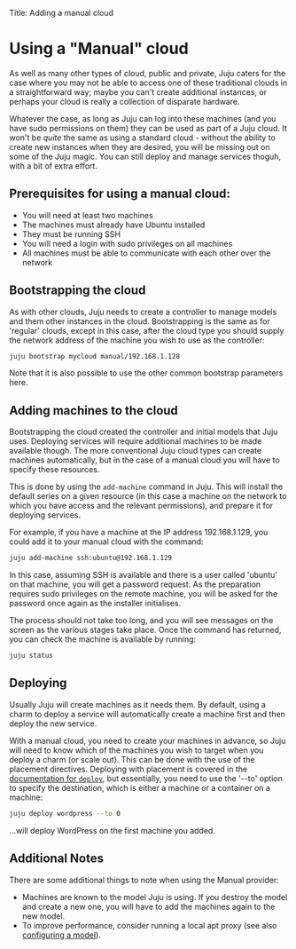 Title: Adding a manual cloud

# Using a "Manual" cloud

As well as many other types of cloud, public and private, Juju caters for the 
case where you may not be able to access one of these traditional clouds in a 
straightforward way; maybe you can't create additional instances, or perhaps 
your cloud is really a collection of disparate hardware.

Whatever the case, as long as Juju can log into these machines (and you have 
sudo permissions on them) they can be used as part of a Juju cloud. It won't
be _quite_ the same as using a standard cloud - without the ability to create
new instances when they are desired, you will be missing out on some of the 
Juju magic. You can still deploy and manage services thoguh, with a bit of extra
effort.

## Prerequisites for using a manual cloud:

  - You will need at least two machines
  - The machines must already have Ubuntu installed
  - They must be running SSH
  - You will need a login with sudo privileges on all machines
  - All machines must be able to communicate with each other over the network

## Bootstrapping the cloud

As with other clouds, Juju needs to create a controller to manage models and 
them other instances in the cloud. Bootstrapping is the same as for 'regular' 
clouds, except in this case, after the cloud type you should supply the network 
address of the machine you wish to use as the controller:

```bash
juju bootstrap mycloud manual/192.168.1.128
```

Note that it is also possible to use the other common bootstrap parameters here.

## Adding machines to the cloud

Bootstrapping the cloud created the controller and initial models that Juju
uses. Deploying services will require additional machines to be made available
though. The more conventional Juju cloud types can create machines
automatically, but in the case of a manual cloud you will have to specify these
resources.

This is done by using the `add-machine` command in Juju. This will install the 
default series on a given resource (in this case a machine on the network to
which you have access and the relevant permissions), and prepare it for
deploying services.

For example, if you have a machine at the IP address 192.168.1.129, you could 
add it to your manual cloud with the command:

```bash
juju add-machine ssh:ubuntu@192.168.1.129
```

In this case, assuming SSH is available and there is a user called 'ubuntu' on
that machine, you will get a password request. As the preparation requires
sudo privileges on the remote machine, you will be asked for the password once
again as the installer initialises.

The process should not take too long, and you will see messages on the screen as
the various stages take place. Once the command has returned, you can check 
the machine is available by running:

```bash
juju status
```

## Deploying 

Usually Juju will create machines as it needs them. By default, using a charm
to deploy a service will automatically create a machine first and then 
deploy the new service. 

With a manual cloud, you need to create your machines in advance, so Juju will
need to know which of the machines you wish to target when you deploy a charm
(or scale out). This can be done with the use of the placement directives.
Deploying with placement is covered in the 
[documentation for `deploy`][placement], but essentially, you need to use the 
'--to' option to specify the destination, which is either a machine or a 
container on a machine:

```bash
juju deploy wordpress --to 0
```
...will deploy WordPress on the first machine you added.

## Additional Notes

There are some additional things to note when using the Manual provider:

 - Machines are known to the model Juju is using. If you destroy the model and 
   create a new one, you will have to add the machines again to the new model.
 - To improve performance, consider running a local apt proxy (see also
   [configuring a model][models-config]).



[models-config]: ./models-configuration
[placement]: ./charms-deploying#deploying-to-specific-machines-and-containers